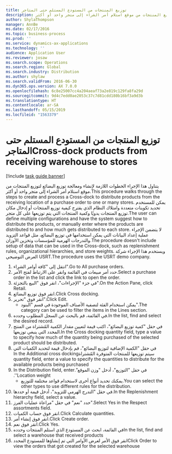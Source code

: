 ```yaml
---
title: توزيع المنتجات من المستودع المستلم حتى المتاجر
description: يتناول هذا الإجراء الخطوات اللازمة لإنشاء ومعالجة ‏‫توزيع البضائع‬ لتوزيع المنتجات من موقع استلام أمر الشراء إلى متجر واحد أو أكثر.
author: ShylaThompson
manager: AnnBe
ms.date: 02/17/2016
ms.topic: business-process
ms.prod: ''
ms.service: dynamics-ax-applications
ms.technology: ''
audience: Application User
ms.reviewer: josaw
ms.search.scope: Operations
ms.search.region: Global
ms.search.industry: Distribution
ms.author: shylaw
ms.search.validFrom: 2016-06-30
ms.dyn365.ops.version: AX 7.0.0
ms.openlocfilehash: 6c8e25007cc4a204aeaf73a2e819c129fa8fa29d
ms.sourcegitcommit: 9d4c7edd0ae2053c37c7d81cdd180b16bf3a9d3b
ms.translationtype: HT
ms.contentlocale: ar-SA
ms.lasthandoff: 05/15/2019
ms.locfileid: "1563379"
---
```

# <a name="cross-dock-products-from-receiving-warehouse-to-stores"></a><span data-ttu-id="39878-103">توزيع المنتجات من المستودع المستلم حتى المتاجر</span><span class="sxs-lookup"><span data-stu-id="39878-103">Cross-dock products from receiving warehouse to stores</span></span>

[!include [task guide banner](../../includes/task-guide-banner.md)]

<span data-ttu-id="39878-104">يتناول هذا الإجراء الخطوات اللازمة لإنشاء ومعالجة ‏‫توزيع البضائع‬ لتوزيع المنتجات من موقع استلام أمر الشراء إلى متجر واحد أو أكثر.</span><span class="sxs-lookup"><span data-stu-id="39878-104">This procedure walks through the steps to create and process a Cross-dock to distribute products from the receiving location of a purchase order to one or many stores.</span></span> <span data-ttu-id="39878-105">يمكن للمستخدم تحديد تكوينات متعددة وامتلاك النظام الذي يقترح كيفية توزيع المنتجات أو إدخال مكان توزيع المنتجات يدويًا وكمية المنتجات التي يتم توزيعها على كل متجر.</span><span class="sxs-lookup"><span data-stu-id="39878-105">The user can define multiple configurations and have the system suggest how to distribute the products, or manually enter where the products are distributed to and how much gets distributed to each store.</span></span> <span data-ttu-id="39878-106">لا يتضمن الإجراء عملية إعداد البيانات التي يمكن استخدامها في ‏‫توزيع البضائع‬، مثل قواعد التزويد والتدرجات الهرمية للمؤسسات وتخزين الأوزان.</span><span class="sxs-lookup"><span data-stu-id="39878-106">The procedure doesn't include setup of data that can be used in the Cross-dock, such as replenishment rules, organizational hierarchies, and store weights.</span></span> <span data-ttu-id="39878-107">ويستخدم هذا الإجراء شركة العرض التوضيحي USRT.</span><span class="sxs-lookup"><span data-stu-id="39878-107">The procedure uses the USRT demo company.</span></span>

1. <span data-ttu-id="39878-108">انتقل إلى "كافة أوامر الشراء".</span><span class="sxs-lookup"><span data-stu-id="39878-108">Go to All purchase orders.</span></span>
2. <span data-ttu-id="39878-109">حدد أمر مبيعات في القائمة وانقر على الارتباط لفتح الأمر.</span><span class="sxs-lookup"><span data-stu-id="39878-109">Select a purchase order in the list and click the link to open the order.</span></span>
3. <span data-ttu-id="39878-110">في جزء "الإجراءات"، انقر فوق "‏‫البيع بالتجزئة‬".</span><span class="sxs-lookup"><span data-stu-id="39878-110">On the Action Pane, click Retail.</span></span>
4. <span data-ttu-id="39878-111">انقر فوق توزيع البضائع.</span><span class="sxs-lookup"><span data-stu-id="39878-111">Click Cross docking.</span></span>
5. <span data-ttu-id="39878-112">انقر فوق "تحرير".</span><span class="sxs-lookup"><span data-stu-id="39878-112">Click Edit.</span></span>
    * <span data-ttu-id="39878-113">يمكن استخدام الفئة لتصفية الأصناف الموجودة في قسم "البنود".</span><span class="sxs-lookup"><span data-stu-id="39878-113">The category can be used to filter the items in the Lines section.</span></span>  
6. <span data-ttu-id="39878-114">في القائمة، قم بالبحث عن السجل المطلوب وحدده.</span><span class="sxs-lookup"><span data-stu-id="39878-114">In the list, find and select the desired record.</span></span>
7. <span data-ttu-id="39878-115">في حقل "‏‫كمية توزيع البضائع‬"، اكتب قيمة لتعيين مقدار الكمية المُشتراة من المنتج المحدد التي ينبغي توزيعها.</span><span class="sxs-lookup"><span data-stu-id="39878-115">In the Cross docking quantity field, type a value to specify how much of the quantity being purchased of the selected product should be distributed.</span></span>
8. <span data-ttu-id="39878-116">في حقل "‏‫الكمية الإضافية لتوزيع البضائع"، قم بإدخال قيمة لتحديد الكميات التي سيتم توزيعها للمنتجات المتوفرة المُشتراة</span><span class="sxs-lookup"><span data-stu-id="39878-116">In the Additional cross docking quantity field, enter a value to specify the quantities to distribute for the available products being purchased</span></span>
9. <span data-ttu-id="39878-117">في حقل "التوزيع"، أدخل "‏‫وزن الموقع".</span><span class="sxs-lookup"><span data-stu-id="39878-117">In the Distribution field, enter 'Location weight'.</span></span>
    * <span data-ttu-id="39878-118">يمكنك تحديد أنواع أخرى لاستخدام قواعد مختلفة للتوزيع.</span><span class="sxs-lookup"><span data-stu-id="39878-118">You can select the other types to use different rules for the distribution.</span></span>  
10. <span data-ttu-id="39878-119">في حقل "‏‫التدرج الهرمي للتزويد‬"، أدخل قيمة أو حددها.</span><span class="sxs-lookup"><span data-stu-id="39878-119">In the Replenishment hierarchy field, select a value.</span></span>
11. <span data-ttu-id="39878-120">حدد "نعم" في حقل "‏‫مراعاة عمليات الفرز‬".</span><span class="sxs-lookup"><span data-stu-id="39878-120">Select Yes in the Respect assortments field.</span></span>
12. <span data-ttu-id="39878-121">انقر فوق حساب الكميات.</span><span class="sxs-lookup"><span data-stu-id="39878-121">Click Calculate quantities.</span></span>
13. <span data-ttu-id="39878-122">انقر فوق إنشاء أمر.</span><span class="sxs-lookup"><span data-stu-id="39878-122">Click Create order.</span></span>
14. <span data-ttu-id="39878-123">انقر فوق نعم.</span><span class="sxs-lookup"><span data-stu-id="39878-123">Click Yes.</span></span>
15. <span data-ttu-id="39878-124">في القائمة، ابحث عن المستودع الذي استلم المنتجات وحدده</span><span class="sxs-lookup"><span data-stu-id="39878-124">In the list, find and select a warehouse that received products</span></span>
16. <span data-ttu-id="39878-125">انقر فوق الأمر لعرض الأوامر التي تم إنشاؤها للمستودع المحدد</span><span class="sxs-lookup"><span data-stu-id="39878-125">Click Order to view the orders that got created for the selected warehouse</span></span>

